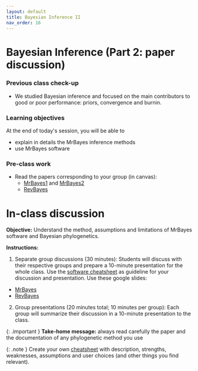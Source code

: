 ```yaml
---
layout: default
title: Bayesian Inference II
nav_order: 16
---
```


# Bayesian Inference (Part 2: paper discussion)

### Previous class check-up
- We studied Bayesian inference and focused on the main contributors to good or poor performance: priors, convergence and burnin.

### Learning objectives

At the end of today's session, you will be able to
- explain in details the MrBayes inference methods
- use MrBayes software


### Pre-class work

- Read the papers corresponding to your group (in canvas):
  - [MrBayes1](https://academic.oup.com/bioinformatics/article/17/8/754/235132) and [MrBayes2](https://academic.oup.com/bioinformatics/article/19/12/1572/257621)
  - [RevBayes](https://academic.oup.com/sysbio/article/65/4/726/1753608)



# In-class discussion

**Objective:** Understand the method, assumptions and limitations of MrBayes software and Bayesian phylogenetics.

**Instructions:**

1. Separate group discussions (30 minutes): Students will discuss with their respective groups and prepare a 10-minute presentation for the whole class. Use the [software cheatsheet](https://github.com/crsl4/phylogenetics-class/blob/master/exercises/software-cheatsheet.md) as guideline for your discussion and presentation. Use these google slides:
  - [MrBayes](https://docs.google.com/presentation/d/1wzYCyDc8sGdraFdt5betLvH4H8XMI_xiMYFBjnIMs1k/edit?usp=sharing)
  - [RevBayes](https://docs.google.com/presentation/d/1Fv2JmwXL2B2H2rr4P_3jbbTMPN5F_lD_-WqJEDUfPrg/edit?usp=sharing)
2. Group presentations (20 minutes total; 10 minutes per group): Each group will summarize their discussion in a 10-minute presentation to the class.


{: .important }
**Take-home message:** always read carefully the paper and the documentation of any phylogenetic method you use

{: .note }
Create your own [cheatsheet](https://github.com/crsl4/phylogenetics-class/blob/master/exercises/software-cheatsheet.md) with description, strengths, weaknesses, assumptions and user choices (and other things you find relevant).
